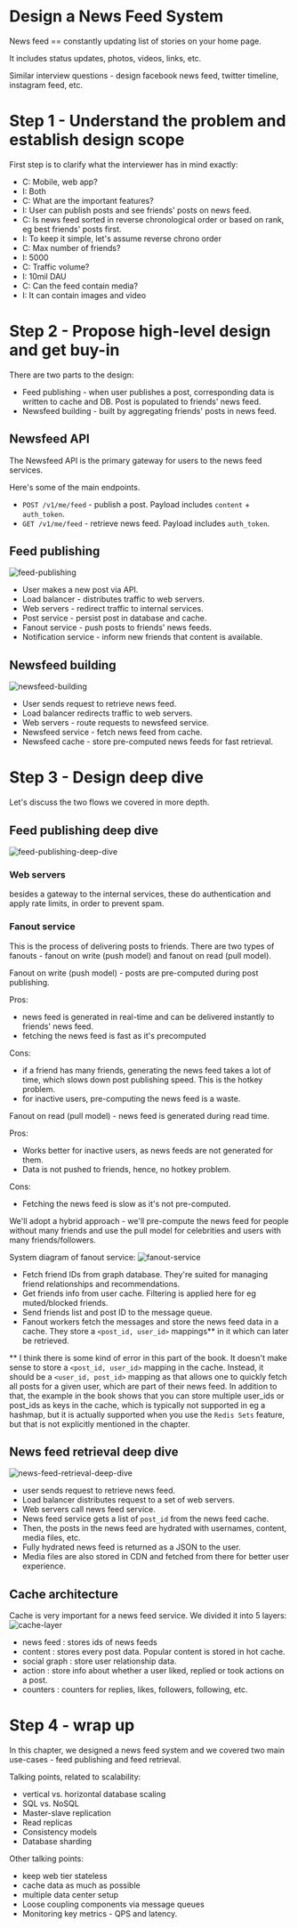 # Design a News Feed System
News feed == constantly updating list of stories on your home page.

It includes status updates, photos, videos, links, etc.

Similar interview questions - design facebook news feed, twitter timeline, instagram feed, etc.

# Step 1 - Understand the problem and establish design scope
First step is to clarify what the interviewer has in mind exactly:


 - C: Mobile, web app?
 - I: Both
 - C: What are the important features?
 - I: User can publish posts and see friends' posts on news feed.
 - C: Is news feed sorted in reverse chronological order or based on rank, eg best friends' posts first.
 - I: To keep it simple, let's assume reverse chrono order
 - C: Max number of friends?
 - I: 5000
 - C: Traffic volume?
 - I: 10mil DAU
 - C: Can the feed contain media?
 - I: It can contain images and video

# Step 2 - Propose high-level design and get buy-in
There are two parts to the design:
 - Feed publishing - when user publishes a post, corresponding data is written to cache and DB. Post is populated to friends' news feed.
 - Newsfeed building - built by aggregating friends' posts in news feed.

## Newsfeed API
The Newsfeed API is the primary gateway for users to the news feed services.

Here's some of the main endpoints.
 - `POST /v1/me/feed` - publish a post. Payload includes `content` + `auth_token`.
 - `GET /v1/me/feed` - retrieve news feed. Payload includes `auth_token`.

## Feed publishing
![feed-publishing](images/feed-publishign.png)
 - User makes a new post via API.
 - Load balancer - distributes traffic to web servers.
 - Web servers - redirect traffic to internal services.
 - Post service - persist post in database and cache.
 - Fanout service - push posts to friends' news feeds.
 - Notification service - inform new friends that content is available.

## Newsfeed building
![newsfeed-building](images/newsfeed-building.png)
 - User sends request to retrieve news feed.
 - Load balancer redirects traffic to web servers.
 - Web servers - route requests to newsfeed service.
 - Newsfeed service - fetch news feed from cache.
 - Newsfeed cache - store pre-computed news feeds for fast retrieval.

# Step 3 - Design deep dive
Let's discuss the two flows we covered in more depth.

## Feed publishing deep dive
![feed-publishing-deep-dive](images/feed-publishing-deep-dive.png)

### Web servers
besides a gateway to the internal services, these do authentication and apply rate limits, in order to prevent spam.

### Fanout service
This is the process of delivering posts to friends. There are two types of fanouts - fanout on write (push model) and fanout on read (pull model).

Fanout on write (push model) - posts are pre-computed during post publishing.

Pros:
 - news feed is generated in real-time and can be delivered instantly to friends' news feed.
 - fetching the news feed is fast as it's precomputed

Cons:
 - if a friend has many friends, generating the news feed takes a lot of time, which slows down post publishing speed. This is the hotkey problem.
 - for inactive users, pre-computing the news feed is a waste.

Fanout on read (pull model) - news feed is generated during read time.

Pros:
 - Works better for inactive users, as news feeds are not generated for them.
 - Data is not pushed to friends, hence, no hotkey problem.

Cons:
 - Fetching the news feed is slow as it's not pre-computed.

We'll adopt a hybrid approach - we'll pre-compute the news feed for people without many friends and use the pull model for celebrities and users with many friends/followers.

System diagram of fanout service:
![fanout-service](images/fanout-service.png)
 - Fetch friend IDs from graph database. They're suited for managing friend relationships and recommendations.
 - Get friends info from user cache. Filtering is applied here for eg muted/blocked friends.
 - Send friends list and post ID to the message queue.
 - Fanout workers fetch the messages and store the news feed data in a cache. They store a `<post_id, user_id>` mappings** in it which can later be retrieved.

** I think there is some kind of error in this part of the book. It doesn't make sense to store a `<post_id, user_id>` mapping in the cache. Instead, it should be a `<user_id, post_id>` mapping as that allows one to quickly fetch all posts for a given user, which are part of their news feed. In addition to that, the example in the book shows that you can store multiple user_ids or post_ids as keys in the cache, which is typically not supported in eg a hashmap, but it is actually supported when you use the `Redis Sets` feature, but that is not explicitly mentioned in the chapter.

## News feed retrieval deep dive
![news-feed-retrieval-deep-dive](images/news-feed-retrieval-deep-dive.png)
 - user sends request to retrieve news feed.
 - Load balancer distributes request to a set of web servers.
 - Web servers call news feed service.
 - News feed service gets a list of `post_id` from the news feed cache.
 - Then, the posts in the news feed are hydrated with usernames, content, media files, etc.
 - Fully hydrated news feed is returned as a JSON to the user.
 - Media files are also stored in CDN and fetched from there for better user experience.

## Cache architecture
Cache is very important for a news feed service. We divided it into 5 layers:
![cache-layer](images/cache-layer.png)


 - news feed : stores ids of news feeds
 - content : stores every post data. Popular content is stored in hot cache.
 - social graph : store user relationship data.
 - action : store info about whether a user liked, replied or took actions on a post.
 - counters : counters for replies, likes, followers, following, etc.

# Step 4 - wrap up
In this chapter, we designed a news feed system and we covered two main use-cases - feed publishing and feed retrieval.

Talking points, related to scalability:
 
- vertical vs. horizontal database scaling
 - SQL vs. NoSQL
 - Master-slave replication
 - Read replicas
 - Consistency models
 - Database sharding

Other talking points:
 
 - keep web tier stateless
 - cache data as much as possible
 - multiple data center setup
 - Loose coupling components via message queues
 - Monitoring key metrics - QPS and latency.
